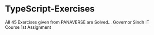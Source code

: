 # TypeScript-Exercises
All 45 Exercises given from PANAVERSE are Solved...
Governor Sindh IT Course 1st Assignment 